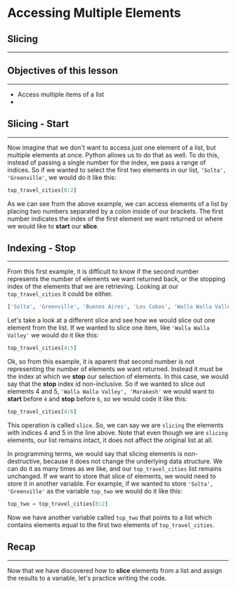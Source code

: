 # Accessing Multiple Elements

## Slicing

***

## Objectives of this lesson

***

* Access multiple items of a list
* 

## Slicing - **Start**

***

Now imagine that we don't want to access just one element of a list, but multiple elements at once.  Python allows us to do that as well.  To  do this, instead of passing a single number for the index, we pass a range of indices.  So if we wanted to select the first two elements in our list, `'Solta', 'Greenville'`, we would do it like this:

```python
top_travel_cities[0:2]
```

As we can see from the above example, we can access elements of a list by placing two numbers separated by a colon inside of our brackets. The first number indicates the index of the first element we want returned or where we would like to **start** our **slice**. 

## Indexing - **Stop**

***

From this first example, it is difficult to know if the second number represents the number of elements we want returned back, or the stopping index of the elements that we are retrieving.  Looking at our `top_travel_cities` it could be either.

```python
['Solta', 'Greenville', 'Buenos Aires', 'Los Cabos', 'Walla Walla Valley', 'Marakesh', 'Albuquerque', 'Archipelago Sea', 'Iguazu Falls', 'Salina Island', 'Toronto', 'Pyeongchang']
```

Let's take a look at a different slice and see how we would slice out one element from the list.  If we wanted to slice one item, like `'Walla Walla Valley'` we would do it like this:

```python
top_travel_cities[4:5]
```

Ok, so from this example, it is aparent that second number is not representing the number of elements we want returned.  Instead it must be the index at which we **stop** our selection of elements. In this case, we would say that the **stop** index id non-inclusive. So if we wanted to slice out elements 4 and 5, `'Walla Walla Valley', 'Marakesh'` we would want to **start** before `4` and **stop** before `6`, so we would code it like this:


```python
top_travel_cities[4:6]
```

This operation is called `slice`.  So, we can say we are `slicing` the elements with indices 4 and 5 in the line above.  Note that even though we are `slicing` elements, our list remains intact, it does not affect the original list at all.

In programming terms, we would say that slicing elements is non-destructive, because it does not change the underlying data structure.  We can do it as many times as we like, and our `top_travel_cities` list remains unchanged.  If we want to store that slice of elements, we would need to store it in another variable. For example, if we wanted to store `'Solta', 'Greenville'` as the variable `top_two` we would do it like this:

```python
top_two = top_travel_cities[0:2]
```
Now we have another variable called `top_two` that points to a list which contains elements equal to the first two elements of `top_travel_cities`.

## Recap

***

Now that we have discovered how to **slice** elements from a list and assign the results to a variable, let's practice writing the code.